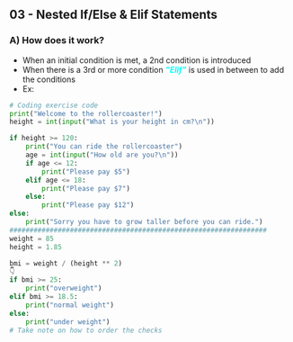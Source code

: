 ## 03 - Nested If/Else & Elif Statements

### A) How does it work?
- When an initial condition is met, a 2nd condition is introduced
- When there is a 3rd or more condition <font color="cyan">***"Elif"***</font> is used in between to add the conditions
- Ex:
~~~python
# Coding exercise code
print("Welcome to the rollercoaster!")
height = int(input("What is your height in cm?\n"))

if height >= 120:
    print("You can ride the rollercoaster")
    age = int(input("How old are you?\n"))
    if age <= 12:
        print("Please pay $5")
    elif age <= 18:
        print("Please pay $7")
    else:
        print("Please pay $12")
else:
    print("Sorry you have to grow taller before you can ride.")
################################################################
weight = 85
height = 1.85

bmi = weight / (height ** 2)
👇
if bmi >= 25:
    print("overweight")
elif bmi >= 18.5:
    print("normal weight")
else:
    print("under weight")
# Take note on how to order the checks
~~~